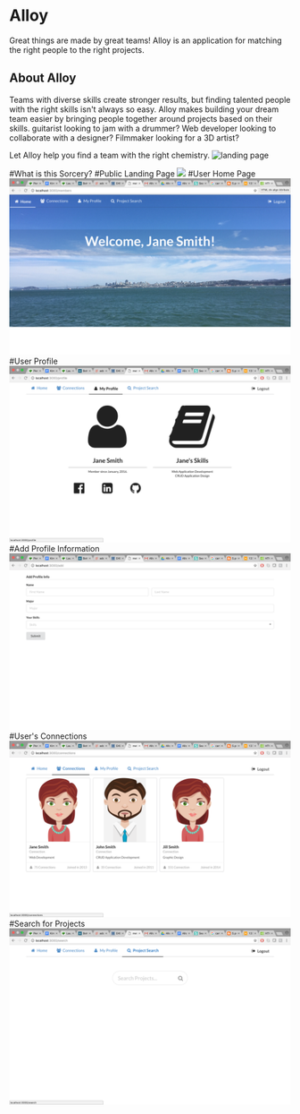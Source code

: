 # Alloy
Great things are made by great teams! Alloy is an application for matching the right people to the right projects.

## About Alloy
Teams with diverse skills create stronger results, but finding talented people with the right skills isn't always so easy. Alloy makes building your dream team easier by bringing people together around projects based on their skills. guitarist looking to jam with a drummer? Web developer looking to collaborate with a designer? Filmmaker looking for a 3D artist?

Let Alloy help you find a team with the right chemistry.
![landing page](/doc/landing-page.png)

#What is this Sorcery?
#Public Landing Page
<img src="/doc/landing-page.png">
#User Home Page
<img src="/doc/Alloy1027UserHome.png">
#User Profile
<img src="/doc/Alloy1027UserProfile.png">
#Add Profile Information
<img src="/doc/Alloy1027AddProfileInfo.png">
#User's Connections
<img src="/doc/Alloy1027UserConnections.png">
#Search for Projects
<img src="/doc/Alloy1027SearchProjects.png">




